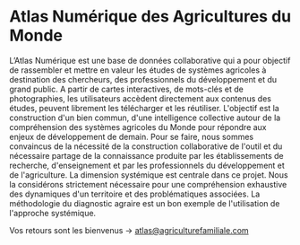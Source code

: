 Atlas Numérique des Agricultures du Monde
=====

L’Atlas Numérique est une base de données collaborative qui a pour objectif de rassembler et mettre en valeur les études de systèmes agricoles à destination des chercheurs, des professionnels du développement et du grand public.
A partir de cartes interactives, de mots-clés et de photographies, les utilisateurs accèdent directement aux contenus des études, peuvent librement les télécharger et les réutiliser.
L'objectif est la construction d'un bien commun, d'une intelligence collective autour de la compréhension des systèmes agricoles du Monde pour répondre aux enjeux de développement de demain.
Pour se faire, nous sommes convaincus de la nécessité de la construction collaborative de l'outil et du nécessaire partage de la connaissance produite par les établissements de recherche, d'enseignement et par les professionnels du développement et de l'agriculture.
La dimension systémique est centrale dans ce projet. Nous la considérons strictement nécessaire pour une compréhension exhaustive des dynamiques d'un territoire et des problématiques associées.
La méthodologie du diagnostic agraire est un bon exemple de l'utilisation de l'approche systémique.

Vos retours sont les bienvenus -> atlas@agriculturefamiliale.com